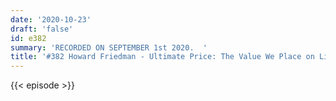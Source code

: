 ```yaml
---
date: '2020-10-23'
draft: 'false'
id: e382
summary: 'RECORDED ON SEPTEMBER 1st 2020.  '
title: '#382 Howard Friedman - Ultimate Price: The Value We Place on Life'
---
```

{{< episode >}}
